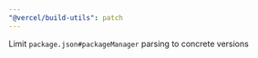 ```yaml
---
"@vercel/build-utils": patch
---
```


Limit `package.json#packageManager` parsing to concrete versions
